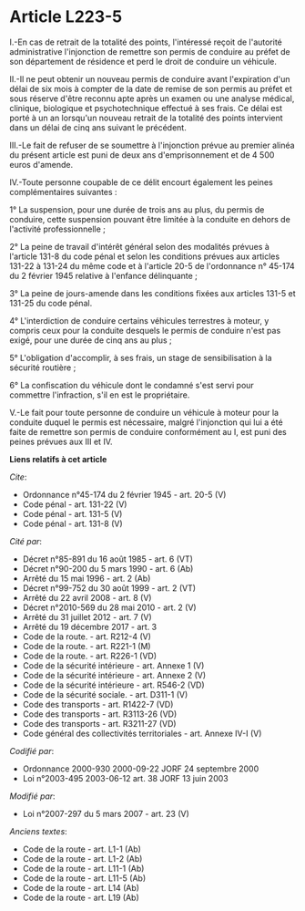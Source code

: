 # Article L223-5

I.-En cas de retrait de la totalité des points, l'intéressé reçoit de l'autorité administrative l'injonction de remettre son
permis de conduire au préfet de son département de résidence et perd le droit de conduire un véhicule. 

II.-Il ne peut obtenir un nouveau permis de conduire avant l'expiration d'un délai de six mois à compter de la date de remise
de son permis au préfet et sous réserve d'être reconnu apte après un examen ou une analyse médical, clinique, biologique et
psychotechnique effectué à ses frais. Ce délai est porté à un an lorsqu'un nouveau retrait de la totalité des points
intervient dans un délai de cinq ans suivant le précédent. 

III.-Le fait de refuser de se soumettre à l'injonction prévue au premier alinéa du présent article est puni de deux ans
d'emprisonnement et de 4 500 euros d'amende. 

IV.-Toute personne coupable de ce délit encourt également les peines complémentaires suivantes : 

1° La suspension, pour une durée de trois ans au plus, du permis de conduire, cette suspension pouvant être limitée à la
conduite en dehors de l'activité professionnelle ; 

2° La peine de travail d'intérêt général selon des modalités prévues à l'article 131-8 du code pénal et selon les conditions
prévues aux articles 131-22 à 131-24 du même code et à l'article 20-5 de l'ordonnance n° 45-174 du 2 février 1945 relative à
l'enfance délinquante ; 

3° La peine de jours-amende dans les conditions fixées aux articles 131-5 et 131-25 du code pénal. 

4° L'interdiction de conduire certains véhicules terrestres à moteur, y compris ceux pour la conduite desquels le permis de
conduire n'est pas exigé, pour une durée de cinq ans au plus ; 

5° L'obligation d'accomplir, à ses frais, un stage de sensibilisation à la sécurité routière ; 

6° La confiscation du véhicule dont le condamné s'est servi pour commettre l'infraction, s'il en est le propriétaire. 

V.-Le fait pour toute personne de conduire un véhicule à moteur pour la conduite duquel le permis est nécessaire, malgré
l'injonction qui lui a été faite de remettre son permis de conduire conformément au I, est puni des peines prévues aux III et
IV.

**Liens relatifs à cet article**

_Cite_:

  - Ordonnance n°45-174 du 2 février 1945 - art. 20-5 (V)
  - Code pénal - art. 131-22 (V)
  - Code pénal - art. 131-5 (V)
  - Code pénal - art. 131-8 (V)

_Cité par_:

  - Décret n°85-891 du 16 août 1985 - art. 6 (VT)
  - Décret n°90-200 du 5 mars 1990 - art. 6 (Ab)
  - Arrêté du 15 mai 1996 - art. 2 (Ab)
  - Décret n°99-752 du 30 août 1999 - art. 2 (VT)
  - Arrêté du 22 avril 2008 - art. 8 (V)
  - Décret n°2010-569 du 28 mai 2010 - art. 2 (V)
  - Arrêté du 31 juillet 2012 - art. 7 (V)
  - Arrêté du 19 décembre 2017 - art. 3
  - Code de la route. - art. R212-4 (V)
  - Code de la route. - art. R221-1 (M)
  - Code de la route. - art. R226-1 (VD)
  - Code de la sécurité intérieure - art. Annexe 1 (V)
  - Code de la sécurité intérieure - art. Annexe 2 (V)
  - Code de la sécurité intérieure - art. R546-2 (VD)
  - Code de la sécurité sociale. - art. D311-1 (V)
  - Code des transports - art. R1422-7 (VD)
  - Code des transports - art. R3113-26 (VD)
  - Code des transports - art. R3211-27 (VD)
  - Code général des collectivités territoriales - art. Annexe IV-I (V)

_Codifié par_:

  - Ordonnance 2000-930 2000-09-22 JORF 24 septembre 2000
  - Loi n°2003-495 2003-06-12 art. 38 JORF 13 juin 2003

_Modifié par_:

  - Loi n°2007-297 du 5 mars 2007 - art. 23 (V)

_Anciens textes_:

  - Code de la route - art. L1-1 (Ab)
  - Code de la route - art. L1-2 (Ab)
  - Code de la route - art. L11-1 (Ab)
  - Code de la route - art. L11-5 (Ab)
  - Code de la route - art. L14 (Ab)
  - Code de la route - art. L19 (Ab)
